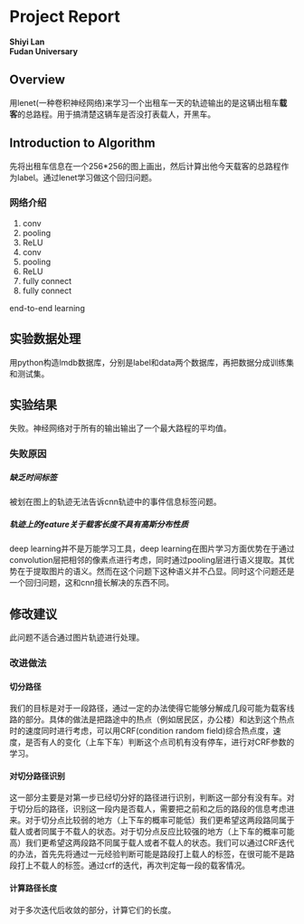 # Project Report

**Shiyi Lan**  
**Fudan Universary**

## Overview

用lenet(一种卷积神经网络)来学习一个出租车一天的轨迹输出的是这辆出租车**载客**的总路程。用于搞清楚这辆车是否没打表载人，开黑车。


## Introduction to Algorithm

先将出租车信息在一个256*256的图上画出，然后计算出他今天载客的总路程作为label。通过lenet学习做这个回归问题。


### 网络介绍

1. conv
2. pooling
3. ReLU
4. conv
5. pooling
6. ReLU
7. fully connect
8. fully connect

end-to-end learning

## 实验数据处理
用python构造lmdb数据库，分别是label和data两个数据库，再把数据分成训练集和测试集。


## 实验结果
失败。神经网络对于所有的输出输出了一个最大路程的平均值。


### 失败原因
##### 缺乏时间标签
被划在图上的轨迹无法告诉cnn轨迹中的事件信息标签问题。
##### 轨迹上的feature关于载客长度不具有高斯分布性质
deep learning并不是万能学习工具，deep learning在图片学习方面优势在于通过convolution层把相邻的像素点进行考虑，同时通过pooling层进行语义提取。其优势在于提取图片的语义。然而在这个问题下这种语义并不凸显。同时这个问题还是一个回归问题，这和cnn擅长解决的东西不同。

## 修改建议
此问题不适合通过图片轨迹进行处理。

### 改进做法
#### 切分路径
我们的目标是对于一段路径，通过一定的办法使得它能够分解成几段可能为载客线路的部分。具体的做法是把路途中的热点（例如居民区，办公楼）和达到这个热点时的速度同时进行考虑，可以用CRF(condition random field)综合热点度，速度，是否有人的变化（上车下车）判断这个点司机有没有停车，进行对CRF参数的学习。

#### 对切分路径识别

这一部分主要是对第一步已经切分好的路径进行识别，判断这一部分有没有车。对于切分后的路径，识别这一段内是否载人，需要把之前和之后的路段的信息考虑进来。对于切分点比较弱的地方（上下车的概率可能低）我们更希望这两段路同属于载人或者同属于不载人的状态。对于切分点反应比较强的地方（上下车的概率可能高）我们更希望这两段路不同属于载人或者不载人的状态。我们可以通过CRF迭代的办法，首先先将通过一元经验判断可能是路段打上载人的标签，在很可能不是路段打上不载人的标签。通过crf的迭代，再次判定每一段的载客情况。

#### 计算路径长度
对于多次迭代后收敛的部分，计算它们的长度。
